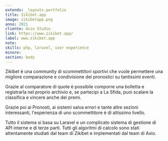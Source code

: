 ```yaml
---
extends: _layouts.portfolio
title: Zikibet.app
image: zikibetapp.png
anno: 2021
cliente: Axio Studio
link: https://www.zikibet.app/
label: www.zikibet.app
note: 
skills: php, laravel, user experience
minore: 
section: body
---
```


Zikibet è una community di scommettitori sportivi che vuole permettere una migliore comparazione e condivisione dei pronostici su tantissimi eventi.

Grazie al comparatore di quote è possibile comporre una bolletta e registrarla nel proprio archivio e, se partecipi a La Sfida, puoi scalare la classifica e vincere anche dei premi.

Grazie poi ai Pronosti, ai sistemi salva errori e tante altre sezioni interessanti, l'esperienza di uno scommettitore è di altissimo livello.

Tutto il sistema si basa su Laravel e un complicato sistema di gestione di API interne e di terze parti. Tutti gli algoritmi di calcolo sono stati attentamente studiati dal team di Zikibet e implementati dal team di Axio.